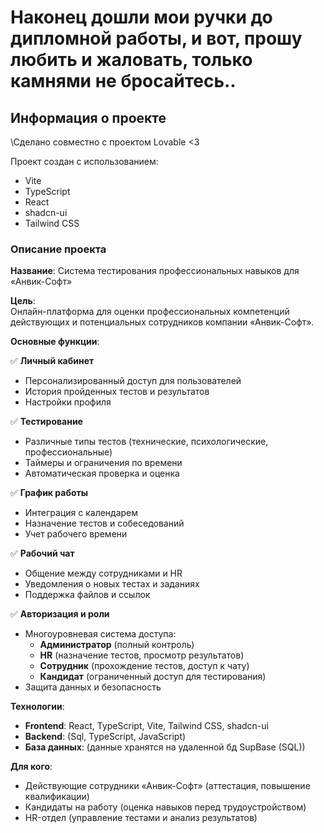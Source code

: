 # Наконец дошли мои ручки до дипломной работы, и вот, прошу любить и жаловать, только камнями не бросайтесь..

## Информация о проекте

\\Сделано совместно с проектом Lovable <3


Проект создан с использованием:

- Vite
- TypeScript
- React
- shadcn-ui
- Tailwind CSS


### **Описание проекта**  

**Название**: Система тестирования профессиональных навыков для «Анвик-Софт»  

**Цель**:  
Онлайн-платформа для оценки профессиональных компетенций действующих и потенциальных сотрудников компании «Анвик-Софт».  

**Основные функции**:  

✅ **Личный кабинет**  
- Персонализированный доступ для пользователей  
- История пройденных тестов и результатов  
- Настройки профиля  

✅ **Тестирование**  
- Различные типы тестов (технические, психологические, профессиональные)  
- Таймеры и ограничения по времени  
- Автоматическая проверка и оценка  

✅ **График работы**  
- Интеграция с календарем  
- Назначение тестов и собеседований  
- Учет рабочего времени  

✅ **Рабочий чат**  
- Общение между сотрудниками и HR  
- Уведомления о новых тестах и заданиях  
- Поддержка файлов и ссылок  

✅ **Авторизация и роли**  
- Многоуровневая система доступа:  
  - **Администратор** (полный контроль)  
  - **HR** (назначение тестов, просмотр результатов)  
  - **Сотрудник** (прохождение тестов, доступ к чату)  
  - **Кандидат** (ограниченный доступ для тестирования)  
- Защита данных и безопасность  

**Технологии**:  
- **Frontend**: React, TypeScript, Vite, Tailwind CSS, shadcn-ui  
- **Backend**: (Sql, TypeScript, JavaScript)  
- **База данных**: (данные хранятся на удаленной бд SupBase (SQL))  

**Для кого**:  
- Действующие сотрудники «Анвик-Софт» (аттестация, повышение квалификации)  
- Кандидаты на работу (оценка навыков перед трудоустройством)  
- HR-отдел (управление тестами и анализ результатов)  
